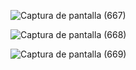 ![Captura de pantalla (667)](https://github.com/user-attachments/assets/c1a48c6f-9478-4717-8101-61e0f19dbf47)


![Captura de pantalla (668)](https://github.com/user-attachments/assets/1975fb4d-3bf6-44fb-b1c5-3a554f12abfd)

![Captura de pantalla (669)](https://github.com/user-attachments/assets/ba0984d9-6713-4de0-9b39-2541e972a065)

